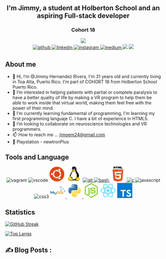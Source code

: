 ## <div align="center">I'm Jimmy, a student at Holberton School and an aspiring Full-stack developer</div>  
### <div align="center">Cohort 18</div>  

<div id="header" align="center">
  <img src="https://media.giphy.com/media/M9gbBd9nbDrOTu1Mqx/giphy.gif" width="300"/>
</div>

<div align="center">
  <a href="https://github.com/JimmyHernandez" target="_blank">
  <img src=https://img.shields.io/badge/github-%2324292e.svg?&style=for-the-badge&logo=github&logoColor=white alt=github style="margin-bottom: 5px;" />
  </a>
  </a>
  <a href="https://www.linkedin.com/in/jimmy-hernandez-rivera-77232193/" target="_blank">
  <img src=https://img.shields.io/badge/linkedin-%231E77B5.svg?&style=for-the-badge&logo=linkedin&logoColor=white alt=linkedin style="margin-bottom: 5px;" />
  </a>
  <a href="https://www.instagram.com/newtronplus/" target="_blank">
  <img src=https://img.shields.io/badge/instagram-%23000000.svg?&style=for-the-badge&logo=instagram&logoColor=white alt=instagram style="margin-bottom: 5px;" />
  </a>
  <a href="https://medium.com/@jimoem24" target="_blank">
  <img src=https://img.shields.io/badge/medium-%23292929.svg?&style=for-the-badge&logo=medium&logoColor=white alt=medium style="margin-bottom: 5px;" />
  </a>  
  <a href=''><img src="https://img.shields.io/badge/RESUME-blue?style=for-the-badge"></a></h3>
  <a align="center"><a href="mailto:jimoem24@gmail.com"><img src="https://img.shields.io/badge/EMAIL-red?style=for-the-badge"></a>
</div>  

## About me 

- 👋 Hi, I’m @Jimmy Hernandez Rivera, I'm 31 years old and currently living in Toa Alta, Puerto Rico. I'm part of COHORT 18 from Holberton School Puerto Rico.
- 👀 I’m interested in helping patients with partial or complete paralysis to have a better quality of life by making a VR program to help them be able to   work inside that virtual world, making them feel free with the power of their mind.
- 🌱 I’m currently learning fundamental of programming, I'm learning my first programming languaje C. I have a bit of experience in HTML5.
- 💞️ I’m looking to collaborate on neuroscience technologies and VR programmers.
- 📫 How to reach me ... jimoem24@gmail.com 
- 👋 Playstation - newtronPlus

## Tools and Language
<div align="center">
<img src="https://www.vectorlogo.zone/logos/vagrantup/vagrantup-icon.svg" alt="vagrant" width="50" height="50"/></a>
<img src ="https://cutt.ly/HDqbjil" alt="vscode" width="50" height="50">
<img src ="https://raw.githubusercontent.com/devicons/devicon/master/icons/ubuntu/ubuntu-plain.svg" alt="ubuntu" width="50" height="50">
<img src="https://raw.githubusercontent.com/devicons/devicon/master/icons/linux/linux-original.svg" alt="linux" width="50" height="50"/> </a>
<a href="https://git-scm.com/" target="_blank"> <img src="https://cutt.ly/2DqbVgb" alt="git" width="50" height="50"/> </a>
<a href="https://www.gnu.org/software/bash/" target="_blank"> <img src="https://www.vectorlogo.zone/logos/gnu_bash/gnu_bash-icon.svg" alt="bash" width="50" height="50"/> </a>
<a href="https://www.w3.org/html/" target="_blank"> <img src="https://raw.githubusercontent.com/devicons/devicon/master/icons/html5/html5-original-wordmark.svg" alt="html5" width="50" height="50"/> </a>
<a href="https://www.cprogramming.com/" target="_blank"> <img src="https://cutt.ly/nDqbNYR" alt="c" width="50" height="50"/> </a> 
<img src="https://cutt.ly/WDqbKiu" alt="javascript" width="50" height="50"/> </a>
<img src="https://cutt.ly/hDqbvXY" alt="css3" width="50" height="50"/> </a>
<a href="https://www.vagrantup.com/" target="_blank"> 
<img src="https://raw.githubusercontent.com/devicons/devicon/master/icons/mysql/mysql-original-wordmark.svg" alt="mysql" width="50" height="50"/> </a> <a href="https://www.nginx.com" target="_blank">
<img src="https://raw.githubusercontent.com/devicons/devicon/master/icons/python/python-original.svg" alt="python" width="50" height="50"/> </a>
<img width ='50' height="50" src ='https://raw.githubusercontent.com/devicons/devicon/master/icons/nodejs/nodejs-original.svg'>
<img width ='50' height="50" src ='https://raw.githubusercontent.com/devicons/devicon/master/icons/react/react-original.svg'>
<a href="https://www.typescriptlang.org/" target="_blank"> <img src="https://raw.githubusercontent.com/devicons/devicon/master/icons/typescript/typescript-original.svg" alt="typescript" width="50" height="50"/> </a> 
</div>

## Statistics
  [![GitHub Streak](http://github-readme-streak-stats.herokuapp.com?user=JimmyHernandez&mode=weekly)](https://git.io/streak-stats)
  
  [![Top Langs](https://github-readme-stats.vercel.app/api/top-langs/?username=JimmyHernandez&layout=compact&theme=vision-friendly-dark)](https://github.com/anuraghazra/github-readme-stats)

## :writing_hand: Blog Posts :



<!---
JimmyHernandez/JimmyHernandez is a ✨ special ✨ repository because its `README.md` (this file) appears on your GitHub profile.
You can click the Preview link to take a look at your changes.
--->
